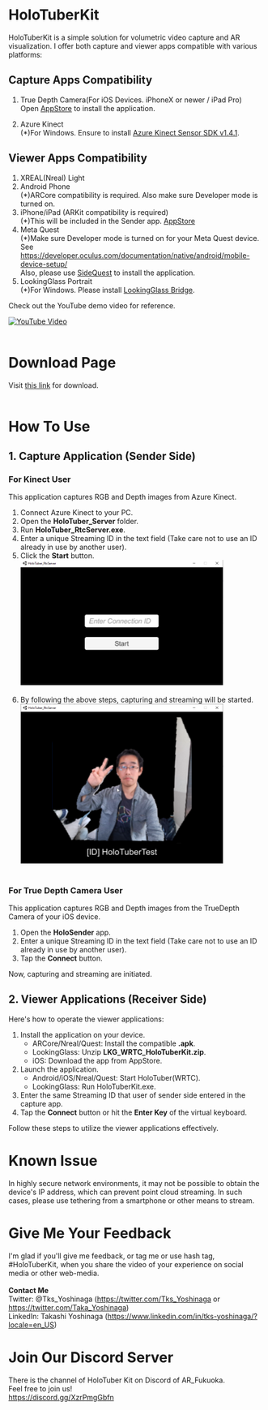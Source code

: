# HoloTuberKit
HoloTuberKit is a simple solution for volumetric video capture and AR visualization. I offer both capture and viewer apps compatible with various platforms:

## Capture Apps Compatibility
1. True Depth Camera(For iOS Devices. iPhoneX or newer / iPad Pro)<br>
Open [AppStore](https://apps.apple.com/us/app/holotuberkit/id6449902663) to install the application.

2. Azure Kinect<br>
(*)For Windows. Ensure to install [Azure Kinect Sensor SDK v1.4.1](https://github.com/microsoft/Azure-Kinect-Sensor-SDK/blob/develop/docs/usage.md).

## Viewer Apps Compatibility
1. XREAL(Nreal) Light
2. Android Phone<br>
(*)ARCore compatibility is required. Also make sure Developer mode is turned on.
3. iPhone/iPad (ARKit compatibility is required)<br>
(*)This will be included in the Sender app. [AppStore](https://apps.apple.com/us/app/holotuberkit/id6449902663) 
4. Meta Quest<br>
(*)Make sure Developer mode is turned on for your Meta Quest device.
<br>See https://developer.oculus.com/documentation/native/android/mobile-device-setup/<br>
Also, please use [SideQuest](https://sidequestvr.com) to install the application.
5. LookingGlass Portrait<br>
(*)For Windows. Please install [LookingGlass Bridge](https://lookingglassfactory.com/software/looking-glass-bridge).

Check out the YouTube demo video for reference.

[![YouTube Video](https://img.youtube.com/vi/wJfHrD1ZOIo/0.jpg)](https://www.youtube.com/watch?v=wJfHrD1ZOIo)
<br><br>

# Download Page
Visit [this link](https://github.com/HoloTuberKit/HoloTuberKit-RealTime/releases/tag/v1.3.0) for download.<br><br>

# How To Use
## 1. Capture Application (Sender Side)
### For Kinect User
This application captures RGB and Depth images from Azure Kinect.

1. Connect Azure Kinect to your PC.
2. Open the **HoloTuber_Server** folder.
3. Run **HoloTuber_RtcServer.exe**.
4. Enter a unique Streaming ID in the text field (Take care not to use an ID already in use by another user).
5. Click the **Start** button.
<br><img src="/images/01.png" alt="" width="400"><br><br>
6. By following the above steps, capturing and streaming will be started.
<br><img src="/images/02.png" alt="" width="400"><br><br>
### For True Depth Camera User
This application captures RGB and Depth images from the TrueDepth Camera of your iOS device.

1. Open the **HoloSender** app.
2. Enter a unique Streaming ID in the text field (Take care not to use an ID already in use by another user).
3. Tap the **Connect** button.

Now, capturing and streaming are initiated.

## 2. Viewer Applications (Receiver Side)
Here's how to operate the viewer applications:

1. Install the application on your device.
   - ARCore/Nreal/Quest: Install the compatible **.apk**.
   - LookingGlass: Unzip **LKG_WRTC_HoloTuberKit.zip**.
   - iOS: Download the app from AppStore.
2. Launch the application.
   - Android/iOS/Nreal/Quest: Start HoloTuber(WRTC).
   - LookingGlass: Run HoloTuberKit.exe.
3. Enter the same Streaming ID that user of sender side entered in the capture app.
4. Tap the **Connect** button or hit the **Enter Key** of the virtual keyboard.

Follow these steps to utilize the viewer applications effectively.

# Known Issue
In highly secure network environments, it may not be possible to obtain the device's IP address, which can prevent point cloud streaming. In such cases, please use tethering from a smartphone or other means to stream.  

# Give Me Your Feedback
I'm glad if you'll give me feedback, or tag me or use hash tag, #HoloTuberKit, when you share the video of your experience on social media or other web-media.<br><br>
<b>Contact Me</b><br>
Twitter: @Tks_Yoshinaga (https://twitter.com/Tks_Yoshinaga or https://twitter.com/Taka_Yoshinaga)<br>
LinkedIn: Takashi Yoshinaga (https://www.linkedin.com/in/tks-yoshinaga/?locale=en_US)<br>

# Join Our Discord Server
There is the channel of HoloTuber Kit on Discord of AR_Fukuoka.<br>
Feel free to join us!<br>
https://discord.gg/XzrPmgGbfn
<br><br>
<br>
